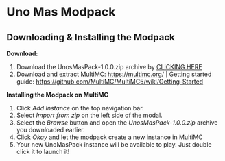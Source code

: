 # Uno Mas Modpack

## Downloading & Installing the Modpack
**Download:**
1. Download the UnosMasPack-1.0.0.zip archive by [CLICKING HERE](https://github.com/MiTurner/uno-mas-modpack/raw/main/UnosMasPack-1.0.0.zip)
2. Download and extract MultiMC: https://multimc.org/ | Getting started guide: https://github.com/MultiMC/MultiMC5/wiki/Getting-Started

**Installing the Modpack on MultiMC**
1. Click *Add Instance* on the top navigation bar.
2. Select *Import from zip* on the left side of the modal.
3. Select the *Browse* button and open the *UnosMasPack-1.0.0.zip* archive you downloaded earlier.
4. Click *Okay* and let the modpack create a new instance in MultiMC
5. Your new UnoMasPack instance will be available to play. Just double click it to launch it!
